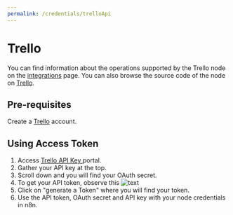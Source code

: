 ```yaml
---
permalink: /credentials/trelloApi
---
```


# Trello
You can find information about the operations supported by the Trello node on the [integrations](https://n8n.io/integrations/n8n-nodes-base.trello) page. You can also browse the source code of the node on [Trello](https://github.com/n8n-io/n8n/tree/master/packages/nodes-base/nodes/Trello).

## Pre-requisites

Create a [Trello](https://trello.com/) account.

## Using Access Token

1. Access [Trello API Key ](https://trello.com/app-key) portal.
2. Gather your API key at the top.
3. Scroll down and you will find your OAuth secret.
4. To get your API token, observe this ![text](https://i.imgur.com/rjj7QHk.png)
5. Click on "generate a Token" where you will find your token.
6. Use the API token, OAuth secret and API key with your node credentials in n8n.










